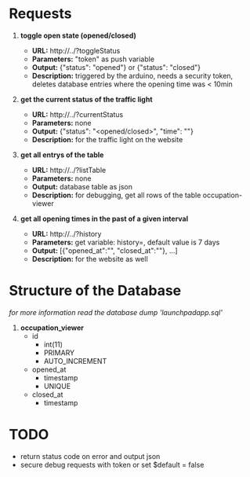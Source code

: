 # Requests
1. **toggle open state (opened/closed)**
    - **URL:** http://../?toggleStatus
    - **Parameters:** "token" as push variable
    - **Output:** {"status": "opened"} or {"status": "closed"}
    - **Description:** triggered by the arduino, needs a security token, deletes database entries where the opening time was < 10min

2. **get the current status of the traffic light**
    - **URL:** http://../?currentStatus
    - **Parameters:** none
    - **Output:** {"status": "<opened/closed>", "time": "<YYYY-MM-DD HH:MM:SS>"}
    - **Description:** for the traffic light on the website

3. **get all entrys of the table**
    - **URL:** http://../?listTable
    - **Parameters:** none
    - **Output:** database table as json
    - **Description:** for debugging, get all rows of the table occupation-viewer 

4. **get all opening times in the past of a given interval**
    - **URL:** http://../?history
    - **Parameters:** get variable: history=<days>, default value is 7 days
    - **Output:** [{"opened_at":"<YYYY-MM-DD HH:MM:SS>", "closed_at":"<YYYY-MM-DD HH:MM:SS>"}, ...]
    - **Description:** for the website as well 


# Structure of the Database
_for more information read the database dump 'launchpadapp.sql'_
1. **occupation_viewer**
	- id 			
        - int(11)			
        - PRIMARY						
        - AUTO_INCREMENT
    - opened_at			
        - timestamp		
        - UNIQUE
    - closed_at			
        - timestamp

# TODO 
- return status code on error and output json
- secure debug requests with token or set $default = false